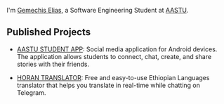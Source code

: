 I'm [Gemechis Elias](https://gemechis-elias.web.app), a Software Engineering Student at [AASTU](http://www.aastu.edu.et/).

## Published Projects

- [AASTU STUDENT APP](https://play.google.com/store/apps/dev?id=9107956347554126513): Social media application for Android devices. The application allows students to connect, chat, create, and share stories with their friends.

- [HORAN TRANSLATOR](https://t.me/horantr_bot): Free and easy-to-use Ethiopian Languages translator that helps you translate in real-time while chatting on Telegram.
